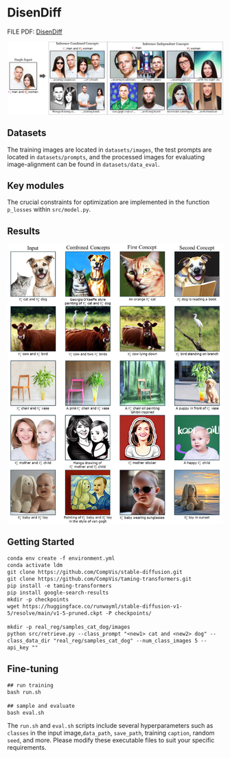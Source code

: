 # DisenDiff

FILE PDF: [DisenDiff](https://arxiv.org/abs/2403.18551) 

<div>
<p align="center">
<img src='assets/first_figure.jpg' align="center" width=900>
</p>
</div>

## Datasets
The training images are located in `datasets/images`, the test prompts are located in `datasets/prompts`, and the processed images for evaluating image-alignment can be found in `datasets/data_eval`.

## Key modules
The crucial constraints for optimization are implemented in the function `p_losses` within `src/model.py`.

## Results
<div>
<p align="center">
<img src='assets/results_github.jpg' align="center" width=900>
</p>
</div>

## Getting Started
```
conda env create -f environment.yml
conda activate ldm
git clone https://github.com/CompVis/stable-diffusion.git
git clone https://github.com/CompVis/taming-transformers.git
pip install -e taming-transformers
pip install google-search-results
mkdir -p checkpoints  
wget https://huggingface.co/runwayml/stable-diffusion-v1-5/resolve/main/v1-5-pruned.ckpt -P checkpoints/

mkdir -p real_reg/samples_cat_dog/images
python src/retrieve.py --class_prompt "<new1> cat and <new2> dog" --class_data_dir "real_reg/samples_cat_dog" --num_class_images 5 --api_key ""
```

## Fine-tuning
```
## run training
bash run.sh

## sample and evaluate
bash eval.sh
```
The `run.sh` and `eval.sh` scripts include several hyperparameters such as `classes` in the input image,`data_path`, `save_path`, training `caption`, random `seed`, and more. Please modify these executable files to suit your specific requirements.

